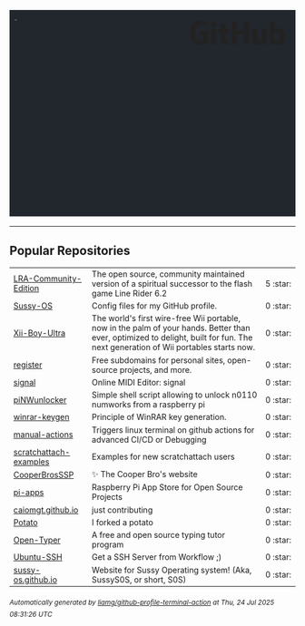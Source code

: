 ![gifOS](os.gif)


---

## Popular Repositories
<table>
<tr><td><a href="https://github.com/Sussy-OS/LRA-Community-Edition">LRA-Community-Edition</a></td><td>The open source, community maintained version of a spiritual successor to the flash game Line Rider 6.2</td><td align="center" width="12%">5 :star:</td></tr>
<tr><td><a href="https://github.com/Sussy-OS/Sussy-OS">Sussy-OS</a></td><td>Config files for my GitHub profile.</td><td align="center" width="12%">0 :star:</td></tr>
<tr><td><a href="https://github.com/Sussy-OS/Xii-Boy-Ultra">Xii-Boy-Ultra</a></td><td>The world's first wire-free Wii portable, now in the palm of your hands. Better than ever, optimized to delight, built for fun. The next generation of Wii portables starts now.</td><td align="center" width="12%">0 :star:</td></tr>
<tr><td><a href="https://github.com/Sussy-OS/register">register</a></td><td>Free subdomains for personal sites, open-source projects, and more.</td><td align="center" width="12%">0 :star:</td></tr>
<tr><td><a href="https://github.com/Sussy-OS/signal">signal</a></td><td>Online MIDI Editor: signal</td><td align="center" width="12%">0 :star:</td></tr>
<tr><td><a href="https://github.com/Sussy-OS/piNWunlocker">piNWunlocker</a></td><td>Simple shell script allowing to unlock n0110 numworks from a raspberry pi</td><td align="center" width="12%">0 :star:</td></tr>
<tr><td><a href="https://github.com/Sussy-OS/winrar-keygen">winrar-keygen</a></td><td>Principle of WinRAR key generation.</td><td align="center" width="12%">0 :star:</td></tr>
<tr><td><a href="https://github.com/Sussy-OS/manual-actions">manual-actions</a></td><td>Triggers linux terminal on github actions for advanced CI/CD or Debugging</td><td align="center" width="12%">0 :star:</td></tr>
<tr><td><a href="https://github.com/Sussy-OS/scratchattach-examples">scratchattach-examples</a></td><td>Examples for new scratchattach users</td><td align="center" width="12%">0 :star:</td></tr>
<tr><td><a href="https://github.com/Sussy-OS/CooperBrosSSP">CooperBrosSSP</a></td><td>✨ The Cooper Bro's website</td><td align="center" width="12%">0 :star:</td></tr>
<tr><td><a href="https://github.com/Sussy-OS/pi-apps">pi-apps</a></td><td>Raspberry Pi App Store for Open Source Projects</td><td align="center" width="12%">0 :star:</td></tr>
<tr><td><a href="https://github.com/Sussy-OS/caiomgt.github.io">caiomgt.github.io</a></td><td>just contributing</td><td align="center" width="12%">0 :star:</td></tr>
<tr><td><a href="https://github.com/Sussy-OS/Potato">Potato</a></td><td>I forked a potato</td><td align="center" width="12%">0 :star:</td></tr>
<tr><td><a href="https://github.com/Sussy-OS/Open-Typer">Open-Typer</a></td><td>A free and open source typing tutor program</td><td align="center" width="12%">0 :star:</td></tr>
<tr><td><a href="https://github.com/Sussy-OS/Ubuntu-SSH">Ubuntu-SSH</a></td><td>Get a SSH Server from Workflow ;)</td><td align="center" width="12%">0 :star:</td></tr>
<tr><td><a href="https://github.com/Sussy-OS/sussy-os.github.io">sussy-os.github.io</a></td><td>Website for Sussy Operating system! (Aka, SussyS0S, or short, S0S)</td><td align="center" width="12%">0 :star:</td></tr>
</table>



<sub><i>Automatically generated by [liamg/github-profile-terminal-action](https://github.com/liamg/github-profile-terminal-action) at Thu, 24 Jul 2025 08:31:26 UTC</i></sub>
